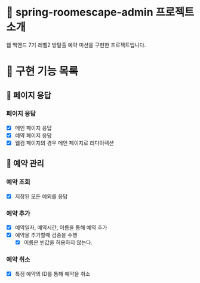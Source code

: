 # :sparkling_heart: spring-roomescape-admin 프로젝트 소개

웹 백엔드 7기 레벨2 방탈출 예약 미션을 구현한 프로젝트입니다.

# :dart: 구현 기능 목록

## :rocket: 페이지 응답

### 페이지 응답

- [x] 메인 페이지 응답
- [x] 예약 페이지 응답
- [x] 웹컴 페이지의 경우 메인 페이지로 리다이렉션

## :rocket: 예약 관리

### 예약 조회

- [x] 저장된 모든 예외를 응답

### 예약 추가

- [x] 예약일자, 예약시간, 이름을 통해 예약 추가
- [x] 예약을 추가할때 검증을 수행
  - [x] 이름은 빈값을 허용하지 않는다.

### 예약 취소

- [x] 특정 예약의 ID를 통해 예약을 취소
